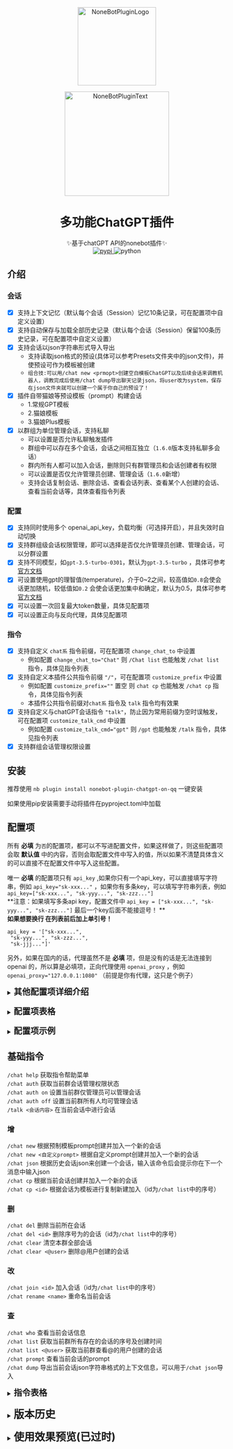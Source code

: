 <div align="center">
  <a href="https://v2.nonebot.dev/store"><img src="https://raw.githubusercontent.com/A-kirami/nonebot-plugin-template/resources/nbp_logo.png" width="180" height="180" alt="NoneBotPluginLogo"></a>
  <br>
  <p><img src="https://raw.githubusercontent.com/A-kirami/nonebot-plugin-template/resources/NoneBotPlugin.svg" width="240" alt="NoneBotPluginText"></p>
</div>

<div align="center">

# 多功能ChatGPT插件

✨基于chatGPT API的nonebot插件✨  
<a href="https://pypi.python.org/pypi/nonebot-plugin-chatgpt-on-qq">
<img src="https://img.shields.io/pypi/v/nonebot-plugin-chatgpt-on-qq.svg" alt="pypi">
</a>
<img src="https://img.shields.io/badge/python-3.8+-blue.svg" alt="python">

</div>

## 介绍

### 会话

- [x] 支持上下文记忆（默认每个会话（Session）记忆10条记录，可在配置项中自定义设置）
- [x] 支持自动保存与加载全部历史记录（默认每个会话（Session）保留100条历史记录，可在配置项中自定义设置）
- [x] 支持会话以json字符串形式导入导出
    - 支持读取json格式的预设(具体可以参考Presets文件夹中的json文件)，并使预设可作为模板被创建
    - `组合技:可以用/chat new <prmopt>创建空白模板ChatGPT以及后续会话来调教机器人，调教完成后使用/chat dump导出聊天记录json，将user改为system，保存在json文件夹就可以创建一个属于你自己的预设了！`
- [x] 插件自带猫娘等预设模板（prompt）构建会话
    - 1.常规GPT模板
    - 2.猫娘模板
    - 3.猫娘Plus模板
- [x] 以群组为单位管理会话，支持私聊
    - 可以设置是否允许私聊触发插件
    - 群组中可以存在多个会话，会话之间相互独立（`1.6.0`版本支持私聊多会话）
    - 群内所有人都可以加入会话，删除则只有群管理员和会话创建者有权限
    - 可以设置是否仅允许管理员创建、管理会话（`1.6.0`新增）
    - 支持会话复制会话、删除会话、查看会话列表、查看某个人创建的会话、查看当前会话等，具体查看指令列表

### 配置

- [x] 支持同时使用多个 openai_api_key，负载均衡（可选择开启），并且失效时自动切换
- [x] 支持群组级会话权限管理，即可以选择是否仅允许管理员创建、管理会话，可以分群设置
- [x] 支持不同模型，如`gpt-3.5-turbo-0301`，默认为`gpt-3.5-turbo`
  ，具体可参考[官方文档](https://platform.openai.com/docs/guides/chat/instructing-chat-models)
- [x] 可设置使用gpt的理智值(temperature)，介于0~2之间，较高值如`0.8`会使会话更加随机，较低值如`0.2`
  会使会话更加集中和确定，默认为0.5，具体可参考[官方文档](https://platform.openai.com/docs/api-reference/chat/create)
- [x] 可以设置一次回复最大token数量，具体见配置项
- [x] 可以设置正向与反向代理，具体见配置项

### 指令

- [x] 支持自定义 `chat系` 指令前缀，可在配置项 `change_chat_to` 中设置
    - 例如配置 `change_chat_to="Chat"` 则 `/Chat list` 也能触发 `/chat list` 指令，具体见指令列表
- [x] 支持自定义本插件公共指令前缀 `"/"`，可在配置项 `customize_prefix` 中设置
    - 例如配置 `customize_prefix=""` 置空 则 `chat cp` 也能触发 `/chat cp` 指令，具体见指令列表
    - 本插件公共指令前缀对`chat系` 指令及 `talk` 指令均有效果
- [x] 支持自定义与chatGPT会话指令 `"talk"`，防止因为常用前缀为空时误触发，可在配置项 `customize_talk_cmd` 中设置
    - 例如配置 `customize_talk_cmd="gpt"` 则 `/gpt` 也能触发 `/talk` 指令，具体见指令列表
- [x] 支持群组会话管理权限设置

## 安装

推荐使用 `nb plugin install nonebot-plugin-chatgpt-on-qq` 一键安装

如果使用pip安装需要手动将插件在pyproject.toml中加载

## 配置项

所有 **必填** 为`否`的配置项，都可以不写进配置文件，如果这样做了，则这些配置项会取 **默认值**
中的内容，否则会取配置文件中写入的值，所以如果不清楚具体含义的可以直接不在配置文件中写入这些配置。

唯一 **必填** 的配置项只有 `api_key` ,如果你只有一个api_key，可以直接填写字符串，例如 `api_key="sk-xxx..."`
，如果你有多条key，可以填写字符串列表，例如 `api_key=["sk-xxx...", "sk-yyy...", "sk-zzz..."]`<br>
**注意：如果填写多条api key，配置文件中 `api_key = ["sk-xxx...", "sk-yyy...", "sk-zzz..."]` 最后一个key后面不能接逗号！
**<br>
**如果想要换行 在列表前后加上单引号！**<br>

```
api_key = '["sk-xxx...", 
 "sk-yyy...", "sk-zzz...",
 "sk-jjj..."]'
```

另外，如果在国内的话，代理虽然不是 **必填** 项，但是没有的话是无法连接到 openai
的，所以算是必填项，正向代理使用 `openai_proxy`
，例如 `openai_proxy="127.0.0.1:1080"` （前提是你有代理，这只是个例子）

<details>
  <summary><b style="font-size: 1.2rem">其他配置项详细介绍</b></summary>

`key_load_balancing` 选项可以选择是否开启apikey的负载均衡，可以简单理解为是否每次从所有key中随机选一个进行使用，默认为否（即一直使用同一个
key 直到失效再切换下一个）<br>
因为据说同一个 ip 不能同时调用多个apikey，尤其是短时间调用量很大的情况（不过个人没有测试过），所以默认为关闭负载均衡。如果想开启可能代理软件也需要多
ip 负载均衡或者自己做ip池（大概…<br>
所以自己决定要不要开启吧~

`history_max` 和 `history_save_path` 是会话的全部历史记录，保存在本地；`chat_memory_max`
是会话与gpt交互时记忆的上下文最大聊天记录长度，实际上只是全部历史记录中的一部分，可以理解为他的记忆；

`preset_path` 是预设模板存放的文件夹，一般不需要改动

`allow_private` 是否允许私聊触发插件

`default_only_admin` 群组默认会话管理权限状态，默认为所有人均可创建管理会话<br>
群组会话管理权限状态一共有两种：1、所有人均可以创建、管理会话；2、仅群主、管理员可以创建、管理会话，其余群员仅可加入对话<br>
可以使用 `/chat auth on` 与 `/chat auth off` 指令切换会话管理状态，具体用法见下方指令介绍

`customize_prefix` 可以修改插件指令的公共前缀 默认是"/"，可以修改成别的，或者直接使用空字符串 `customize_prefix=""`
则去掉这个前缀

`change_chat_to` 可以修改 `chat系` 指令 中的 "chat" 为自定义字符串，因为电脑版qq /chat xxx
会被自动转换成表情，所以支持自定义。比如 `change_chat_to="Chat"` 就可以让 `/Chat list` 触发 `/chat list` 指令

`customize_talk_cmd` 可以修改 `talk` 指令 中 "talk" 为自定义字符，因为 如果将公共前缀置空的话，"talk"
字符串比较常见可能容易引发误触，可以修改成其他的 比如 `customize_talk_cmd="gpt"` 可以让 `/gpt` 触发 `/talk`

`auto_create_preset_info` 可以设置是否提示根据模板自动创建会话的信息，这条提示信息具体在用户不在任何会话时直接使用 `talk`
指令时触发，如果嫌太过频繁可以关闭。但只能关闭掉自动创建提示，主动创建会话仍旧有提醒。

</details>
<br>
<details>
  <summary><b style="font-size: 1.2rem">配置项表格</b></summary>

|           配置项           | 必填 | 类型            |        默认值         |                                   说明                                    |
|:-----------------------:|:--:|---------------|:------------------:|:-----------------------------------------------------------------------:|
|         api_key         | 是  | str/List[str] |                    |      填入你的api_key,类似"sk-xxx..."，支持多个key，以字符串列表形式填入，某个key失效后会自动切换下一个      |
|   key_load_balancing    | 否  | bool          |       False        |           是否启用apikey负载均衡，即每次使用不同的key访问，默认为关，即一直使用一个key直到失效再切换           |
|       model_name        | 否  | str           |  "gpt-3.5-turbo"   |                             模型名称，具体可参考官方文档                              |
|       temperature       | 否  | float         |        0.5         | 设置使用gpt的理智值(temperature)，介于0~2之间，较高值如`0.8`会使会话更加随机，较低值如`0.2`会使会话更加集中和确定 |
|      openai_proxy       | 否  | str           |        None        |                          正向HTTP代理 (HTTP PROXY)                          |
|     chat_memory_max     | 否  | int           |         10         |                          设置会话记忆上下文数量，填入大于2的数字                           |
|       history_max       | 否  | int           |        100         |                        设置保存的最大历史聊天记录长度，填入大于2的数字                         |
|    history_save_path    | 否  | str           | "data/ChatHistory" |                               设置会话记录保存路径                                |
|     openai_api_base     | 否  | str           |        None        |                                  反向代理                                   |
|         timeout         | 否  | int           |         10         |                                 超时时间（秒）                                 |
|       preset_path       | 否  | str           |   "data/Presets"   |                              填入自定义预设文件夹路径                               |
|      allow_private      | 否  | bool          |        true        |                              插件是否支持私聊，默认开启                              |
|   default_only_admin    | 否  | bool          |       false        |                       群组默认会话管理权限状态，默认为所有人均可创建管理会话                       |
|     change_chat_to      | 否  | str           |        None        |           因为电脑端的qq在输入/chat xxx时候经常被转换成表情，所以支持自定义指令前缀替换"chat"            |
|    customize_prefix     | 否  | str           |        "/"         |                   自定义命令前缀，不填默认为"/"，如果不想要前缀可以填入空字符串 ""                   |
|   customize_talk_cmd    | 否  | str           |       "talk"       |              自定义和GPT会话的命令后缀，为了防止在去除前缀情况下talk因为常见而误触发可以自定义               |
| auto_create_preset_info | 否  | bool          |        true        |          是否发送自动根据模板创建会话的信息，如果嫌烦可以关掉，不过只能关掉自动创建的提示，主动创建的会一直有提醒           |
|       max_tokens        | 否  | int           |        1024        |                              一次最大回复token数量                              |

</details>
<br>
<details>
  <summary><b style="font-size: 1.2rem">配置项示例</b></summary>

```
api_key=["sk-xxx...", "sk-yyy...", ...] # 最后一个key后面不要加逗号，另外如果要多行则列表前后加单引号，参考上方介绍
key_load_balancing=false
model_name="gpt-3.5-turbo" # 默认为gpt-3.5-turbo，具体可参考官方文档
temperature=0.5 # 理智值，介于0~2之间
openai_proxy="x.x.x.x:xxxxx"
chat_memory_max=10 # 填入大于2的数字
history_max=100 # 填入大于2的数字
history_save_path="E:/Kawaii" # 填入你的历史会话保存文件夹路径，如果修改最好填绝对路径，不过一般不需要修改，可以直接删掉这一行
openai_api_base = "" # cf workers，空字符串或留空都将不使用
timeout=10
preset_path="E:/Kitty" # 填入你的历史会话保存文件夹路径，如果修改最好填绝对路径，不过一般不需要修改，可以直接删掉这一行
allow_private=true # 是否允许私聊触发插件
default_only_admin=false
change_chat_to="Chat" # 具体效果见上方介绍，如果不需要修改也可以直接删掉这一行
customize_prefix="/" # 具体效果见上方介绍，如果不需要修改也可以直接删掉这一行
customize_talk_cmd="talk" # 具体效果见上方介绍，如果不需要修改也可以直接删掉这一行
auto_create_preset_info=false # 具体效果见上方介绍，如果不需要修改也可以直接删掉这一行
max_tokens=1024 # 具体效果见上方介绍，如果不需要修改也可以直接删掉这一行
```

</details>

## 基础指令

`/chat help` 获取指令帮助菜单<br>
`/chat auth` 获取当前群会话管理权限状态<br>
`/chat auth on` 设置当前群仅管理员可以管理会话<br>
`/chat auth off` 设置当前群所有人均可管理会话<br>
`/talk <会话内容>` 在当前会话中进行会话<br>

### 增

`/chat new`  根据预制模板prompt创建并加入一个新的会话<br>
`/chat new <自定义prompt>` 根据自定义prompt创建并加入一个新的会话<br>
`/chat json` 根据历史会话json来创建一个会话，输入该命令后会提示你在下一个消息中输入json<br>
`/chat cp` 根据当前会话创建并加入一个新的会话<br>
`/chat cp <id>` 根据会话<id>为模板进行复制新建加入（id为`/chat list`中的序号）<br>

### 删

`/chat del` 删除当前所在会话<br>
`/chat del <id>` 删除序号为<id>的会话（id为`/chat list`中的序号）<br>
`/chat clear` 清空本群全部会话<br>
`/chat clear <@user>` 删除@用户创建的会话<br>

### 改

`/chat join <id>` 加入会话（id为`/chat list`中的序号）<br>
`/chat rename <name>` 重命名当前会话<br>

### 查

`/chat who` 查看当前会话信息<br>
`/chat list` 获取当前群所有存在的会话的序号及创建时间<br>
`/chat list <@user>` 获取当前群查看@的用户创建的会话<br>
`/chat prompt` 查看当前会话的prompt<br>
`/chat dump` 导出当前会话json字符串格式的上下文信息，可以用于`/chat json`导入<br>

<details>
  <summary><b style="font-size: 1.2rem">指令表格</b></summary>

|           指令            |       权限        | 需要@ |  范围   |                    说明                     |
|:-----------------------:|:---------------:|:---:|:-----:|:-----------------------------------------:|
|      `/chat help`       |       群员        |  否  | 私聊/群聊 |                 获取指令帮助菜单                  |
|      `/chat auth`       |       群员        |  否  |  群聊   |               获取当前群会话管理权限状态               |
|     `/chat auth on`     |    主人/群主/管理员    |  否  |  群聊   |              设置当前群仅管理员可以管理会话              |
|    `/chat auth off`     |    主人/群主/管理员    |  否  |  群聊   |              设置当前群所有人均可管理会话               |
|     `/talk <会话内容>`      |       群员        |  否  | 私聊/群聊 |                在当前会话中进行会话                 |
|       `/chat new`       |       群员        |  否  | 私聊/群聊 |          根据预制模板prompt创建并加入一个新的会话          |
| `/chat new <自定义prompt>` |       群员        |  否  | 私聊/群聊 |          根据自定义prompt创建并加入一个新的会话           |
|      `/chat json`       |       群员        |  否  | 私聊/群聊 | 根据历史会话json来创建一个会话，输入该命令后会提示你在下一个消息中输入json |
|       `/chat cp`        |       群员        |  否  | 私聊/群聊 |             根据当前会话创建并加入一个新的会话             |
|     `/chat cp <id>`     |       群员        |  否  | 私聊/群聊 | 根据会话<id>为模板进行复制新建加入（id为`/chat list`中的序号）  |
|       `/chat del`       | 主人/群主/管理员/会话创建人 |  否  | 私聊/群聊 |                 删除当前所在会话                  |
|    `/chat del <id>`     | 主人/群主/管理员/会话创建人 |  否  | 私聊/群聊 |     删除序号为<id>的会话（id为`/chat list`中的序号）     |
|      `/chat clear`      |    主人/群主/管理员    |  否  | 私聊/群聊 |                 清空本群全部会话                  |
|  `/chat clear <@user>`  | 主人/群主/管理员/会话创建人 |  否  | 私聊/群聊 |                删除@用户创建的会话                 |
|    `/chat join <id>`    |       群员        |  否  | 私聊/群聊 |         加入会话（id为`/chat list`中的序号）         |
|  `/chat rename <name>`  | 主人/群主/管理员/会话创建人 |  否  | 私聊/群聊 |                  重命名当前会话                  |
|       `/chat who`       |       群员        |  否  | 私聊/群聊 |                 查看当前会话信息                  |
|      `/chat list`       |       群员        |  否  | 私聊/群聊 |           获取当前群所有存在的会话的序号及创建时间            |
|  `/chat list <@user>`   |       群员        |  否  |  群聊   |             获取当前群查看@的用户创建的会话              |
|     `/chat prompt`      |       群员        |  否  | 私聊/群聊 |               查看当前会话的prompt               |
|      `/chat dump`       |       群员        |  否  | 私聊/群聊 | 导出当前会话json字符串格式的上下文信息，可以用于`/chat json`导入  |

</details>

<br>

<details>
  <summary><b style="font-size: 1.5rem">版本历史</b></summary>

### 1.6.1
- 修改指令菜单显示不变BUG
- 修改会话本地文件会加载权限文件的BUG
- 新增APIKeyPool，减少使用失效API导致的时间浪费

### 1.6.0

- 私聊支持多会话
- 支持群组内权限管理，仅管理员可以创建删除会话
- 新增管理会话权限相关指令：`/chat auth`、`/chat auth on` 、`/chat auth off`
- 新增管理会话权限相关配置项：`default_only_admin` 群组默认会话管理权限状态，默认为所有人均可创建管理会话

</details>

<br>

<details>
  <summary><b style="font-size: 1.5rem">使用效果预览(已过时)</b></summary>

### 利用模板创建新的会话

![image](https://user-images.githubusercontent.com/33772816/223602899-77ce2c3b-5d0f-40c2-8183-65e8447d9bec.png)

### 与bot进行对话

![image](https://user-images.githubusercontent.com/33772816/223603028-4aeda385-6d29-4c67-b7b3-5295e7d6976b.png)

### 查看所有会话列表

![image](https://user-images.githubusercontent.com/33772816/223603171-da174c03-ed0a-465d-9fa5-078ebee0602c.png)

### 加入其他会话

![image](https://user-images.githubusercontent.com/33772816/223603352-d72309c8-4339-4630-9eb9-8bea855787d5.png)

### 删除会话

![image](https://user-images.githubusercontent.com/33772816/223603427-146a70ae-7e47-404e-8f80-04c98380e5ba.png)

### 导出json

![image](https://user-images.githubusercontent.com/33772816/223603499-52a2893f-14a7-4d58-9b6d-e8b3b3760d3f.png)

### 导入json并创建会话

![image](https://user-images.githubusercontent.com/33772816/223603594-126b4b7a-4184-4129-bd72-fce62a90da8e.png)

</details>